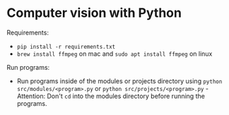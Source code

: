# Computer vision with Python

Requirements:

 - `pip install -r requirements.txt`
 - `brew install ffmpeg` on mac and `sudo apt install ffmpeg` on linux

Run programs:
 - Run programs inside of the modules or projects directory using `python src/modules/<program>.py` or `python src/projects/<program>.py` - Attention: Don't `cd` into the modules directory before running the programs.
